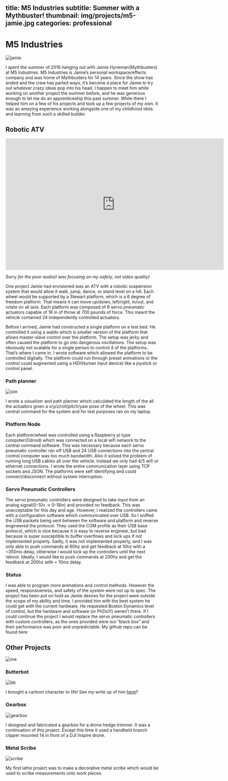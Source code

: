 title: M5 Industries
subtitle: Summer with a Mythbuster!
thumbnail: img/projects/m5-jamie.jpg
categories: professional
---
# M5 Industries

![jamie](img/projects/m5-jamie.jpg)

I spent the summer of 2016 hanging out with Jamie Hyneman(Mythbusters) at M5 Industries. M5 Industries is Jamie’s personal workspace/effects company and was home of Mythbusters for 14 years. Since the show has ended and the crew has parted ways, it’s become a place for Jamie to try out whatever crazy ideas pop into his head. I happen to meet him while working on another project the summer before, and he was generous enough to let me do an apprenticeship this past summer. While there I helped him on a few of his projects and took up a few projects of my own. It was an amazing experience working alongside one of my childhood idols and learning from such a skilled builder.

## Robotic ATV

<iframe width="716" height="430" src="https://www.youtube.com/embed/68m_fg67_pU" frameborder="0" allowfullscreen></iframe>

*Sorry for the poor audio(I was focusing on my safety, not video quality)*

One project Jamie had envisioned was an ATV with a robotic suspension system that would allow it walk, jump, dance, or stand level on a hill. Each wheel would be supported by a Stewart platform, which is a 6 degree of freedom platform. That means it can move up/down, left/right, in/out, and rotate on all axis. Each platform was composed of 6 servo pneumatic actuators capable of 18 in of throw at 700 pounds of force. This meant the vehicle contained 24 independently controlled actuators.

Before I arrived, Jamie had constructed a single platform on a test bed. He controlled it using a waldo which is smaller version of the platform that allows master-slave control over the platform. The setup was jerky and often caused the platform to go into dangerous oscillations. The setup was obviously not scalable for a single person to control 4 of the platforms. That’s where I came in. I wrote software which allowed the platform to be controlled digitally. The platform could run through preset animations or the control could augmented using a HID(Human input device) like a joystick or control panel.

### Path planner

![sim](img/projects/m5-sim.gif)

I wrote a visualizer and path planner which calculated the length of the all the actuators given a x/y/z/roll/pitch/yaw pose of the wheel. This was central command for the system and for test purposes ran on my laptop.

### Platform Node

Each platform/wheel was controlled using a Raspberry pi type computer(Odroid) which was connected on a local wifi network to the central command software. This was necessary because each servo pneumatic controller ran off USB and 24 USB  connections into the central control computer was too much bandwidth. Also it solved the problem of running long USB cables all over the vehicle. Instead we only had 4/5 wifi or ethernet connections. I wrote the entire communication layer using TCP sockets and JSON. The platforms were self identifying and could connect/disconnect without system interruption.

### Servo Pneumatic Controllers

The servo pneumatic controllers were designed to take input from an analog signal(0-10v -> 0-18in) and provided no feedback. This was unacceptable for this day and age. However, I realized the controllers came with a configuration software which communicated over USB. So I sniffed the USB packets being sent between the software and platform and reverse engineered the protocol. They used the COM profile as their USB base protocol, which is nice because it is easy to reverse engineer, but bad because is super susceptible to buffer overflows and lock ups if not implemented properly. Sadly,  it was not implemented properly, and I was only able to push commands at 60hz and get feedback at 10hz with a ~350ms delay, otherwise I would lock up the controllers until the next reboot. Ideally, I would like to push commands at 200hz and get the feedback at 200hz with < 10ms delay.

### Status

I was able to program more animations and control methods. However the speed, responsiveness, and safety of the system were not up to spec. The project has been put on hold as Jamie desires for the project were outside the scope of my ability and time. I provided him with the best system he could get with the current hardware. He requested Boston Dynamics level of control, but the hardware and software (or PhDs!!!) weren’t there. If I could continue the project I would replace the servo pneumatic controllers with custom controllers, as the ones provided were too “black box” and their performance was poor and unpredictable. My github repo can be found here

## Other Projects

![me](img/projects/m5-stilts.jpg)

### Butterbot

![bb](img/projects/bb-iso-2.jpg)

I brought a cartoon character to life! See my write up of him [here](1-butterbot-proj.html)!!

### Gearbox

![gearbox](img/projects/m5-gearbox.jpg)

I designed and fabricated a gearbox for a drone hedge trimmer. It was a continuation of this project. Except this time it used a handheld branch clipper mounted 14 in front of a DJI Inspire drone.

### Metal Scribe

![scribe](img/projects/m5-scribe.jpg)

My first lathe project was to make a decorative metal scribe which would be used to scribe measurements onto work pieces.
